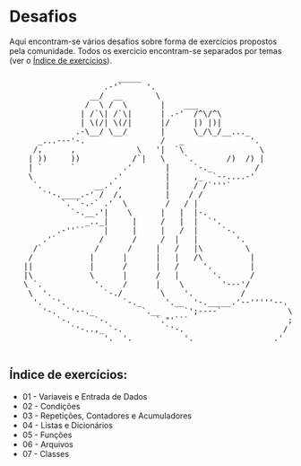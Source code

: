 # Desafios 
Aqui encontram-se vários desafios sobre forma de exercícios propostos pela comunidade. Todos os exercicio encontram-se separados por temas (ver o <a href=”README.md#Índice-de-exercícios”>Índice de exercícios</a>). 


<pre>
                       _____
                    .-'`     '.
                 __/  __       \
                /  \ /  \       |    ___
               | /`\| /`\|      | .-'  /^\/^\
               | \(/| \(/|      |/     |) |)|
              .-\__/ \__/       |      \_/\_/__..._
      _...---'-.                /   _              '.
     /,      ,             \   '|  `\                \
    | ))     ))           /`|   \    `.       /)  /) |
    | `      `          .'       |     `-._         /
    \                 .'         |     ,_  `--....-'
     `.           __.' ,         |     / /`'''`
       `'-.____.-' /  /,         |    / /
           `. `-.-` .'  \        /   / |
             `-.__.'|    \      |   |  |-.
                _.._|     |     /   |  |  `'.
          .-''``    |     |     |   /  |     `-.
       .'`         /      /     /  |   |        '.
     /`           /      /     |   /   |\         \
    /            |      |      |   |   /\          |
   ||            |      /      |   /     '.        |
   |\            \      |      /   |       '.      /
   \ `.           '.    /      |    \        '---'/
    \  '.           `-./        \    '.          /
     '.  `'.            `-._     '.__  '-._____.'--'''''--.
       '-.  `'--._          `.__     `';----`              \
          `-.     `-.          `."'```                     ;
             `'-..,_ `-.         `'-.                     /
                    '.  '.           '.                 .'

</pre>
<h2>Índice de exercícios:</h2>
<ul> 
<li> 01 - Variaveis e Entrada de Dados </li>
<li> 02 - Condições</li>
<li> 03 - Repetições, Contadores e Acumuladores</li>
<li> 04 - Listas e Dicionários</li>
<li> 05 - Funções</li>
<li> 06 - Arquivos</li>
<li> 07 - Classes</li>
</ul>
